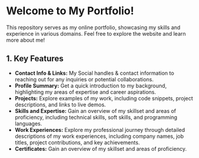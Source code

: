 #  Welcome to My Portfolio!

This repository serves as my online portfolio, showcasing my skills and experience in various domains. Feel free to explore the website and learn more about me!

## 1. Key Features

* **Contact Info & Links:** My Social handles & contact information to reaching out for any inquiries or potential collaborations.
* **Profile Summary:** Get a quick introduction to my background, highlighting my areas of expertise and career aspirations.
* **Projects:** Explore examples of my work, including code snippets, project descriptions, and links to live demos.
* **Skills and Expertise:** Gain an overview of my skillset and areas of proficiency, including technical skills, soft skills, and programming languages.
* **Work Experiences:** Explore my professional journey through detailed descriptions of my work experiences, including company names, job titles, project contributions, and key achievements.
* **Certificates:** Gain an overview of my skillset and areas of proficiency.
